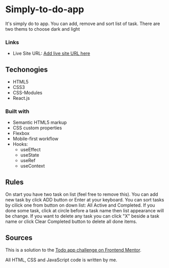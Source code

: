 # Simply-to-do-app

It's simply do to app. You can add, remove and sort list of task. There are two thems to choose dark and light

### Links

- Live Site URL: [Add live site URL here](https://dawidmtx.github.io/Rock-Paper-Scissors---game/)


## Techonogies

- HTML5
- CSS3
- CSS-Modules
- React.js

### Built with

- Semantic HTML5 markup
- CSS custom properties
- Flexbox
- Mobile-first workflow
- Hooks:
    * useEffect
    * useState
    * useRef
    * useContext

## Rules
On start you have two task on list (feel free to remove this). 
You can add new task by click ADD button or Enter at your keyboard.
You can sort tasks by cilick one from button on down list: All Active and Completed.
If you done some task, click at circle before a task name then list appearance will be change.
If you want to delete any task you can click "X" beside a task name or click Clear Completed button to delete all done items.


## Sources

This is a solution to the [Todo app challenge on Frontend Mentor](https://www.frontendmentor.io/challenges/todo-app-Su1_KokOW).

All HTML, CSS and JavaScript code is written by me.